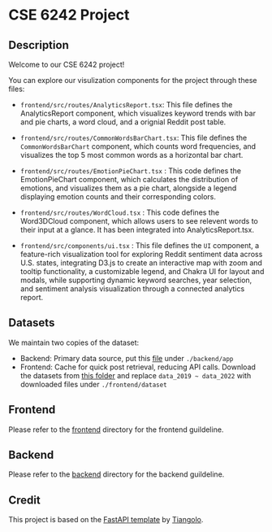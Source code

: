 # CSE 6242 Project

## Description

Welcome to our CSE 6242 project!

You can explore our visulization components for the project through these files:

- `frontend/src/routes/AnalyticsReport.tsx`: This file defines the AnalyticsReport component, which visualizes keyword trends with bar and pie charts, a word cloud, and a orignial Reddit post table.

- `frontend/src/routes/CommonWordsBarChart.tsx`: This file defines the `CommonWordsBarChart` component, which counts word frequencies, and visualizes the top 5 most common words as a horizontal bar chart.
  
- `frontend/src/routes/EmotionPieChart.tsx` : This code defines the EmotionPieChart component, which calculates the distribution of emotions, and visualizes them as a pie chart, alongside a legend displaying emotion counts and their corresponding colors.
  
- `frontend/src/routes/WordCloud.tsx` : This code defines the Word3DCloud component, which allows users to see relevent words to their input at a glance. It has been integrated into AnalyticsReport.tsx.
  
- `frontend/src/components/ui.tsx` : This file defines the `UI` component, a feature-rich visualization tool for exploring Reddit sentiment data across U.S. states, integrating D3.js to create an interactive map with zoom and tooltip functionality, a customizable legend, and Chakra UI for layout and modals, while supporting dynamic keyword searches, year selection, and sentiment analysis visualization through a connected analytics report.

## Datasets

We maintain two copies of the dataset:

- Backend: Primary data source, put this [file](https://drive.google.com/file/d/1VXZiF0uowT5Pjp5XTi8BpA_GYAlpGiOX/view) under `./backend/app`
- Frontend: Cache for quick post retrieval, reducing API calls. Download the datasets from [this folder](https://drive.google.com/drive/folders/1pK1mY4Aw6qfTwROUiOu9P07D0omYgOwk) and replace `data_2019 ~ data_2022` with downloaded files  under `./frontend/dataset`

## Frontend

Please refer to the [frontend](./frontend/README.md) directory for the frontend guildeline.

## Backend

Please refer to the [backend](./backend/README.md) directory for the backend guildeline.

## Credit

This project is based on the [FastAPI template](https://github.com/fastapi/full-stack-fastapi-template) by [Tiangolo](https://github.com/tiangolo).
